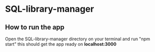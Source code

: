 # SQL-library-manager

## How to run the app 

Open the SQL-library-manager directory on your terminal and run "npm start" this should get the app ready on **localhost:3000**
 
